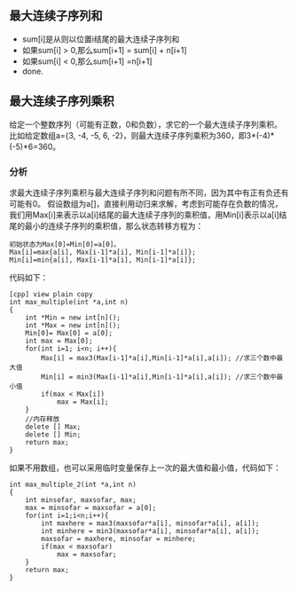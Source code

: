 ## 最大连续子序列和
- sum[i]是从则以位置i结尾的最大连续子序列和
- 如果sum[i] > 0,那么sum[i+1] = sum[i] + n[i+1]
- 如果sum[i] < 0,那么sum[i+1] =n[i+1]
- done.




## 最大连续子序列乘积

给定一个整数序列（可能有正数，0和负数），求它的一个最大连续子序列乘积。比如给定数组a={3, -4, -5, 6, -2}，则最大连续子序列乘积为360，即3*(-4)*(-5)*6=360。

### 分析

求最大连续子序列乘积与最大连续子序列和问题有所不同，因为其中有正有负还有可能有0。
假设数组为a[]，直接利用动归来求解，考虑到可能存在负数的情况，我们用Max[i]来表示以a[i]结尾的最大连续子序列的乘积值，用Min[i]表示以a[i]结尾的最小的连续子序列的乘积值，那么状态转移方程为：

```
初始状态为Max[0]=Min[0]=a[0]。
Max[i]=max{a[i], Max[i-1]*a[i], Min[i-1]*a[i]};
Min[i]=min{a[i], Max[i-1]*a[i], Min[i-1]*a[i]};
```

代码如下：

```
[cpp] view plain copy
int max_multiple(int *a,int n)  
{  
    int *Min = new int[n]();  
    int *Max = new int[n]();  
    Min[0]= Max[0] = a[0];   
    int max = Max[0];  
    for(int i=1; i<n; i++){  
        Max[i] = max3(Max[i-1]*a[i],Min[i-1]*a[i],a[i]); //求三个数中最大值  
        Min[i] = min3(Max[i-1]*a[i],Min[i-1]*a[i],a[i]); //求三个数中最小值  
        if(max < Max[i])  
            max = Max[i];  
    }  
    //内存释放  
    delete [] Max;  
    delete [] Min;  
    return max;  
}
```

如果不用数组，也可以采用临时变量保存上一次的最大值和最小值，代码如下：

```
int max_multiple_2(int *a,int n)  
{  
    int minsofar, maxsofar, max;  
    max = minsofar = maxsofar = a[0];  
    for(int i=1;i<n;i++){  
        int maxhere = max3(maxsofar*a[i], minsofar*a[i], a[i]);  
        int minhere = min3(maxsofar*a[i], minsofar*a[i], a[i]);  
        maxsofar = maxhere, minsofar = minhere;  
        if(max < maxsofar)  
            max = maxsofar;  
    }  
    return max;  
}
```


